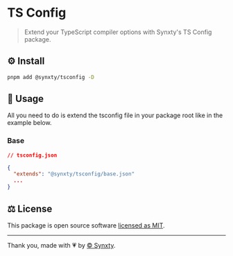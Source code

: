 # TS Config

> Extend your TypeScript compiler options with Synxty's TS Config package.

## ⚙️ Install

```bash
pnpm add @synxty/tsconfig -D
```

## 🔧 Usage

All you need to do is extend the tsconfig file in your package root like in the example below.

### Base

```json
// tsconfig.json

{
  "extends": "@synxty/tsconfig/base.json"
  ...
}
 ```

## ⚖️ License

This package is open source software [licensed as MIT](LICENSE).

---
Thank you, made with 💗 by [&copy; Synxty](https://github.com/synxty).
